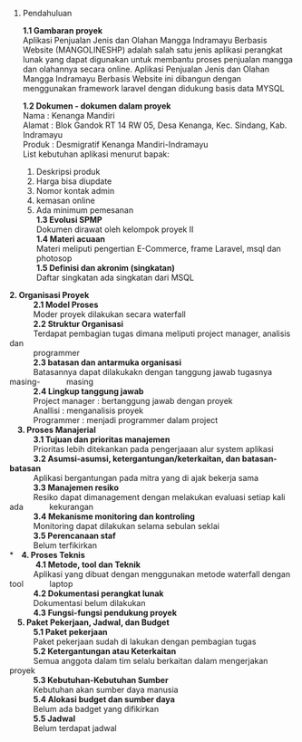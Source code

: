 ﻿

1.  Pendahuluan

	**1.1 Gambaran proyek**<br>
	Aplikasi Penjualan Jenis dan Olahan Mangga Indramayu Berbasis Website (MANGOLINESHP) adalah salah satu jenis aplikasi perangkat lunak yang dapat digunakan untuk membantu proses penjualan mangga dan olahannya secara online.
Aplikasi Penjualan Jenis dan Olahan Mangga Indramayu Berbasis Website ini dibangun dengan menggunakan framework laravel dengan didukung basis data MYSQL<br>

	**1.2 Dokumen - dokumen dalam proyek**<br>
	Nama  : Kenanga Mandiri<br>
	Alamat  : Blok Gandok RT 14 RW 05, Desa Kenanga, Kec. Sindang, Kab. 		Indramayu<br>
	Produk  : Desmigratif Kenanga Mandiri-Indramayu<br>
	List kebutuhan aplikasi menurut bapak:<br>

	1. Deskripsi produk<br>
	2. Harga bisa diupdate<br>
	3. Nomor kontak admin<br>
	4. kemasan online<br>
	5. Ada minimum pemesanan<br>
	**1.3 Evolusi SPMP**<br>
	Dokumen dirawat oleh kelompok proyek II<br>
	**1.4 Materi acuaan**<br>
	Materi meliputi pengertian E-Commerce, frame Laravel, msql dan photosop<br>
	**1.5 Definisi dan akronim (singkatan)**<br>
	Daftar singkatan ada singkatan dari MSQL<br>
	
**2.  Organisasi Proyek**<br>
		&emsp;&emsp;&emsp;**2.1 Model Proses**<br>
&emsp;&emsp;&emsp;Moder proyek dilakukan secara waterfall<br>
&emsp;&emsp;&emsp;**2.2 Struktur Organisasi**<br>
		&emsp;&emsp;&emsp;Terdapat pembagian tugas dimana meliputi project manager, analisis dan <br>&emsp;&emsp;&emsp;programmer<br>
	&emsp;&emsp;&emsp;**2.3 batasan dan antarmuka organisasi**<br>
		&emsp;&emsp;&emsp;Batasannya dapat dilakukakn dengan tanggung jawab tugasnya masing-
	&emsp;&emsp;&emsp;masing<br>
&emsp;&emsp;&emsp;**2.4 Lingkup tanggung jawab**<br>
&emsp;&emsp;&emsp;Project manager  : bertanggung jawab dengan proyek<br>
&emsp;&emsp;&emsp;Anallisi  : menganalisis proyek<br>
&emsp;&emsp;&emsp;Programmer  : menjadi programmer dalam project<br>
&emsp;**3.  Proses Manajerial**<br>
&emsp;&emsp;&emsp;**3.1 Tujuan dan prioritas manajemen**<br>
&emsp;&emsp;&emsp;Prioritas lebih ditekankan pada pengerjaaan alur system aplikasi<br>
&emsp;&emsp;&emsp;**3.2 Asumsi-asumsi, ketergantungan/keterkaitan, dan batasan-batasan**<br>
&emsp;&emsp;&emsp;Aplikasi bergantungan pada mitra yang di ajak bekerja sama<br>
&emsp;&emsp;&emsp;**3.3 Manajemen resiko**<br>
&emsp;&emsp;&emsp;Resiko dapat dimanagement dengan melakukan evaluasi setiap kali ada &emsp;&emsp;&emsp;kekurangan<br>
&emsp;&emsp;&emsp;**3.4 Mekanisme monitoring dan kontroling**<br>
&emsp;&emsp;&emsp;Monitoring dapat dilakukan selama sebulan seklai<br>
&emsp;&emsp;&emsp;**3.5 Perencanaan staf**<br>
&emsp;&emsp;&emsp;Belum terfikirkan<br>
*&emsp;**4.  Proses Teknis**<br>
	&emsp;&emsp;&emsp;	**4.1 Metode, tool dan Teknik**<br>
&emsp;&emsp;&emsp;Aplikasi yang dibuat dengan menggunakan metode waterfall dengan tool &emsp;&emsp;&emsp;laptop<br>
&emsp;&emsp;&emsp;**4.2 Dokumentasi perangkat lunak**<br>
&emsp;&emsp;&emsp;Dokumentasi belum dilakukan<br>
&emsp;&emsp;&emsp;**4.3 Fungsi-fungsi pendukung proyek**<br>
&emsp;**5.  Paket Pekerjaan, Jadwal, dan Budget**<br>
&emsp;&emsp;&emsp;**5.1 Paket pekerjaan**<br>
&emsp;&emsp;&emsp;Paket pekerjaan sudah di lakukan dengan pembagian tugas<br>
&emsp;&emsp;&emsp;**5.2 Ketergantungan atau Keterkaitan**<br>
&emsp;&emsp;&emsp;Semua anggota dalam tim selalu berkaitan dalam mengerjakan proyek<br>
&emsp;&emsp;&emsp;**5.3 Kebutuhan-Kebutuhan Sumber**<br>
&emsp;&emsp;&emsp;Kebutuhan akan sumber daya manusia<br>
&emsp;&emsp;&emsp;**5.4 Alokasi budget dan sumber daya**<br>
&emsp;&emsp;&emsp;Belum ada badget yang difikirkan<br>
&emsp;&emsp;&emsp;**5.5 Jadwal**<br>
&emsp;&emsp;&emsp;Belum terdapat jadwal<br>

